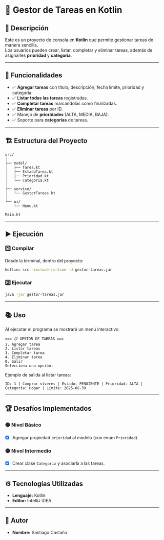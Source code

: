 # 📝 Gestor de Tareas en Kotlin

## 📌 Descripción  
Este es un proyecto de consola en **Kotlin** que permite gestionar tareas de manera sencilla.  
Los usuarios pueden crear, listar, completar y eliminar tareas, además de asignarles **prioridad** y **categoría**.

---

## 🎯 Funcionalidades  

- ✅ **Agregar tareas** con título, descripción, fecha límite, prioridad y categoría.  
- ✅ **Listar todas las tareas** registradas.  
- ✅ **Completar tareas** marcándolas como finalizadas.  
- ✅ **Eliminar tareas** por ID.  
- ✅ Manejo de **prioridades** (ALTA, MEDIA, BAJA).  
- ✅ Soporte para **categorías** de tareas.  

---

## 🏗️ Estructura del Proyecto  

```
src/
│
├── model/
│   ├── Tarea.kt
│   ├── EstadoTarea.kt
│   ├── Prioridad.kt
│   └── Categoria.kt
│
├── service/
│   └── GestorTareas.kt
│
└── ui/
    └── Menu.kt

Main.kt
```

---

## ▶️ Ejecución  

### 1️⃣ Compilar  
Desde la terminal, dentro del proyecto:  
```bash
kotlinc src -include-runtime -d gestor-tareas.jar
```

### 2️⃣ Ejecutar  
```bash
java -jar gestor-tareas.jar
```

---

## 📚 Uso  

Al ejecutar el programa se mostrará un menú interactivo:

```
=== 📋 GESTOR DE TAREAS ===
1. Agregar tarea
2. Listar tareas
3. Completar tarea
4. Eliminar tarea
0. Salir
Selecciona una opción:
```

Ejemplo de salida al listar tareas:  
```
ID: 1 | Comprar víveres | Estado: PENDIENTE | Prioridad: ALTA | Categoría: Hogar | Límite: 2025-08-30
```

---

## 🏆 Desafíos Implementados  

### 🟢 Nivel Básico  
- [x] Agregar propiedad `prioridad` al modelo (con enum `Prioridad`).  

### 🟡 Nivel Intermedio  
- [x] Crear clase `Categoria` y asociarla a las tareas.  

---

## ⚙️ Tecnologías Utilizadas  

- **Lenguaje:** Kotlin  
- **Editor:** IntelliJ IDEA  

---

## 👤 Autor  

- **Nombre:** Santiago Castaño  
